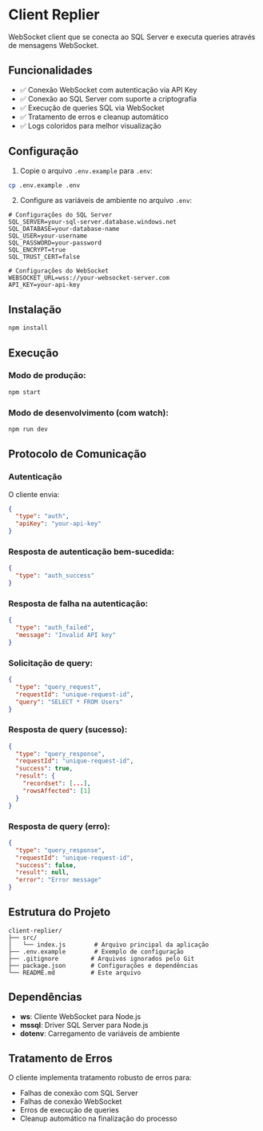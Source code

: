 # Client Replier

WebSocket client que se conecta ao SQL Server e executa queries através de mensagens WebSocket.

## Funcionalidades

- ✅ Conexão WebSocket com autenticação via API Key
- ✅ Conexão ao SQL Server com suporte a criptografia
- ✅ Execução de queries SQL via WebSocket
- ✅ Tratamento de erros e cleanup automático
- ✅ Logs coloridos para melhor visualização

## Configuração

1. Copie o arquivo `.env.example` para `.env`:
```bash
cp .env.example .env
```

2. Configure as variáveis de ambiente no arquivo `.env`:
```env
# Configurações do SQL Server
SQL_SERVER=your-sql-server.database.windows.net
SQL_DATABASE=your-database-name
SQL_USER=your-username
SQL_PASSWORD=your-password
SQL_ENCRYPT=true
SQL_TRUST_CERT=false

# Configurações do WebSocket
WEBSOCKET_URL=wss://your-websocket-server.com
API_KEY=your-api-key
```

## Instalação

```bash
npm install
```

## Execução

### Modo de produção:
```bash
npm start
```

### Modo de desenvolvimento (com watch):
```bash
npm run dev
```

## Protocolo de Comunicação

### Autenticação
O cliente envia:
```json
{
  "type": "auth",
  "apiKey": "your-api-key"
}
```

### Resposta de autenticação bem-sucedida:
```json
{
  "type": "auth_success"
}
```

### Resposta de falha na autenticação:
```json
{
  "type": "auth_failed",
  "message": "Invalid API key"
}
```

### Solicitação de query:
```json
{
  "type": "query_request",
  "requestId": "unique-request-id",
  "query": "SELECT * FROM Users"
}
```

### Resposta de query (sucesso):
```json
{
  "type": "query_response",
  "requestId": "unique-request-id",
  "success": true,
  "result": {
    "recordset": [...],
    "rowsAffected": [1]
  }
}
```

### Resposta de query (erro):
```json
{
  "type": "query_response",
  "requestId": "unique-request-id",
  "success": false,
  "result": null,
  "error": "Error message"
}
```

## Estrutura do Projeto

```
client-replier/
├── src/
│   └── index.js        # Arquivo principal da aplicação
├── .env.example        # Exemplo de configuração
├── .gitignore         # Arquivos ignorados pelo Git
├── package.json       # Configurações e dependências
└── README.md          # Este arquivo
```

## Dependências

- **ws**: Cliente WebSocket para Node.js
- **mssql**: Driver SQL Server para Node.js
- **dotenv**: Carregamento de variáveis de ambiente

## Tratamento de Erros

O cliente implementa tratamento robusto de erros para:
- Falhas de conexão com SQL Server
- Falhas de conexão WebSocket
- Erros de execução de queries
- Cleanup automático na finalização do processo
